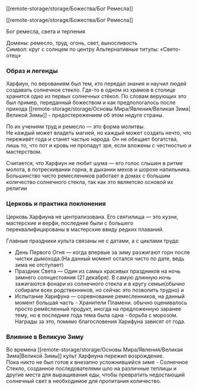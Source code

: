 [[remote-storage/storage/Божества/Бог Ремесла]]

[[remote-storage/storage/Божества/Бог Ремесла]]

Бог ремесла, света и терпения

Домены: ремесло, труд, огонь, свет, выносливость  
Символ: круг c солнцем по центру 
Альтернативные титулы: «Свето-отец»

### Образ и легенды

Харфиун, по верованиям был тем, кто передал знания и научил людей создавать солнечное стекло. Где-то в одном из храмов в столице хранится одно из первых солнечных стёкол.
По словам верующих это был пример, переданный божеством и как предпологалось после прихода [[remote-storage/storage/Основы Мира/Явления/Великая Зима|Великой Зимы]] - предостережением об этом недуге страны.

По их учениям труд и ремесло — это форма молитвы.  
Не каждый может владеть магией, но каждый может создать нечто, что переживёт года и станет частью народа.
Он не обещает богатства, лишь то, что пот и кровь не пропадут зря, если вложены с честностью и мастерством.

Считается, что Харфиун не любит шума — его голос слышен в ритме молота, в потрескивании горна, в дыхании мехов и шорохе напильника.  
Большинство чисто ремеслеников работает в домах с большим количество солнечного стекла, так как это являетсяо основой их религии

### Церковь и практика поклонения

Церковь Харфиуна не централизована. Его святилища — это кузни, мастерские и верфи, последние были с большего переквалифицированы в мастерские ввиду редких плаваний.

Главные праздники культа связаны не с датами, а с циклами труда:

- День Первого Огня — когда впервые за зиму разжигают горн после чистки дымохода.(На данный момент остался чисто по дате, ведь зима не отступает)
- Праздник  Света — Один из самых красивых праздников на ночь зимнего солнцестояния (21 декабря). В самую длинную ночь зажигаются фонари из солнечного стекла и в кругу семьи(обычно собирали всех родственников, но сейчас это позволить трудно) и 
- Испытание Харифуна — соревнование ремесленников, на данный момент большая часть - Хранители Пламени. обычно оценивалось просто ремёсленный продукт, иногда на предложенную заранее тему, но в последние года тема была одна - борьба с морозом. Награды за это, помимо благословения Харифуна зависят от года.

### Влияние в Великую Зиму

Во времена [[remote-storage/storage/Основы Мира/Явления/Великая Зима|Великой Зимы]] культ Харфиуна пережил возрождение.  
Пока никто не был готов к внезапно усложнившийся зиме - Солнечное Стекло, созданное последователями шло на различные теплицы и другие места для выращивания еды, чтобы превратить недостающий солнечный свет в необходимое для пропитания количество.